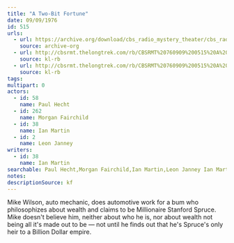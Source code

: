 ```yaml
---
title: "A Two-Bit Fortune"
date: 09/09/1976
id: 515
urls: 
  - url: https://archive.org/download/cbs_radio_mystery_theater/cbs_radio_mystery_theater-0501-0550.zip/cbs_radio_mystery_theater-0501-0550%2Fcbsrmt_0515_a_two_bit_fortun.mp3
    source: archive-org
  - url: http://cbsrmt.thelongtrek.com/rb/CBSRMT%20760909%200515%20A%20Two%20Bit%20Fortune_wuwm_rb.mp3
    source: kl-rb
  - url: http://cbsrmt.thelongtrek.com/rb/CBSRMT%20760909%200515%20A%20Two%20Bit%20Fortune_wbbm_rb%20eq%20levels.mp3
    source: kl-rb
tags: 
multipart: 0
actors:  
  - id: 58
    name: Paul Hecht  
  - id: 262
    name: Morgan Fairchild  
  - id: 38
    name: Ian Martin  
  - id: 2
    name: Leon Janney
writers:  
  - id: 38
    name: Ian Martin
searchable: Paul Hecht,Morgan Fairchild,Ian Martin,Leon Janney Ian Martin
notes: 
descriptionSource: kf
---
```

Mike Wilson, auto mechanic, does automotive work for a bum who philosophizes about wealth and claims to be Millionaire Stanford Spruce. Mike doesn't believe him, neither about who he is, nor about wealth not being all it's made out to be — not until he finds out that he's Spruce's only heir to a Billion Dollar empire.